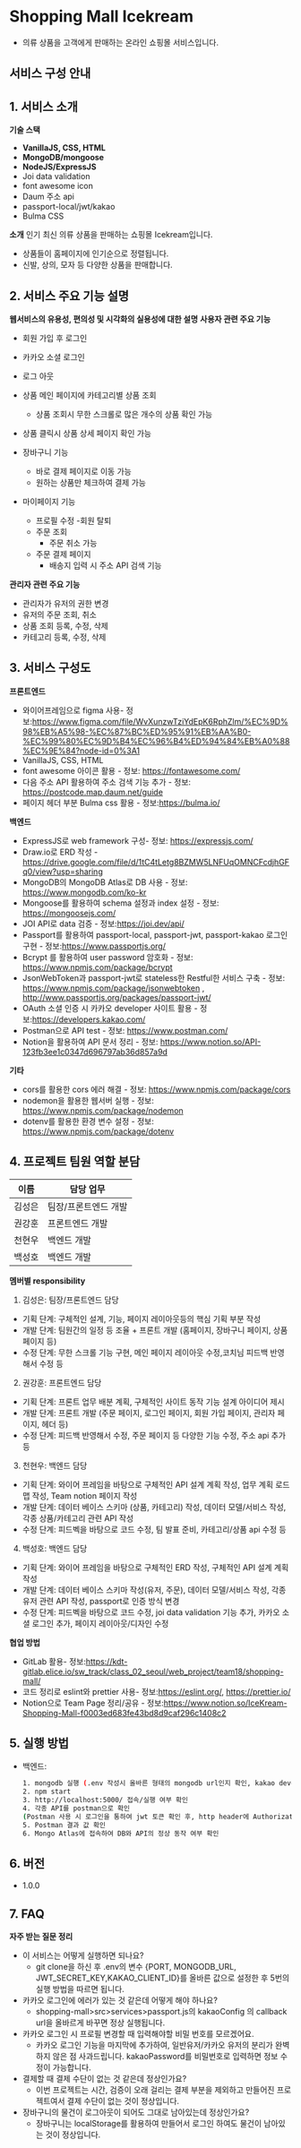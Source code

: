 # Shopping Mall Icekream

-   의류 상품을 고객에게 판매하는 온라인 쇼핑몰 서비스입니다.

## 서비스 구성 안내

## 1. 서비스 소개

**기술 스택**

-   **VanillaJS, CSS, HTML**
-   **MongoDB/mongoose**
-   **NodeJS/ExpressJS**
-   Joi data validation
-   font awesome icon
-   Daum 주소 api
-   passport-local/jwt/kakao
-   Bulma CSS

**소개**
인기 최신 의류 상품을 판매하는 쇼핑몰 Icekream입니다.

-   상품들이 홈페이지에 인기순으로 정렬됩니다.
-   신발, 상의, 모자 등 다양한 상품을 판매합니다.

## 2. 서비스 주요 기능 설명

**웹서비스의 유용성, 편의성 및 시각화의 실용성에 대한 설명**
**사용자 관련 주요 기능**

-   회원 가입 후 로그인
-   카카오 소셜 로그인
-   로그 아웃
-   상품 메인 페이지에 카테고리별 상품 조회
    -   상품 조회시 무한 스크롤로 많은 개수의 상품 확인 가능
-   상품 클릭시 상품 상세 페이지 확인 가능
-   장바구니 기능

    -   바로 결제 페이지로 이동 가능
    -   원하는 상품만 체크하여 결제 가능

-   마이페이지 기능
    -   프로필 수정 -회원 탈퇴
    -   주문 조회
        -   주문 취소 가능
    -   주문 결제 페이지
        -   배송지 입력 시 주소 API 검색 기능

**관리자 관련 주요 기능**

-   관리자가 유저의 권한 변경
-   유저의 주문 조회, 취소
-   상품 조회 등록, 수정, 삭제
-   카테고리 등록, 수정, 삭제

## 3. 서비스 구성도

<!-- **서비스 구조도 그림 (사용한 기술 스택) ** -->

**프론트엔드**

-   와이어프레임으로 figma 사용- 정보:https://www.figma.com/file/WvXunzwTziYdEpK6RphZlm/%EC%9D%98%EB%A5%98-%EC%87%BC%ED%95%91%EB%AA%B0-%EC%99%80%EC%9D%B4%EC%96%B4%ED%94%84%EB%A0%88%EC%9E%84?node-id=0%3A1
-   VanillaJS, CSS, HTML
-   font awesome 아이콘 활용 - 정보: https://fontawesome.com/
-   다음 주소 API 활용하여 주소 검색 기능 추가 - 정보: https://postcode.map.daum.net/guide
-   페이지 헤더 부분 Bulma css 활용 - 정보:https://bulma.io/

**백엔드**

-   ExpressJS로 web framework 구성- 정보: https://expressjs.com/
-   Draw.io로 ERD 작성 -https://drive.google.com/file/d/1tC4tLetg8BZMW5LNFUqOMNCFcdjhGFq0/view?usp=sharing
-   MongoDB의 MongoDB Atlas로 DB 사용 - 정보: https://www.mongodb.com/ko-kr
-   Mongoose를 활용하여 schema 설정과 index 설정 - 정보: https://mongoosejs.com/
-   JOI API로 data 검증 - 정보:https://joi.dev/api/
-   Passport를 활용하여 passport-local, passport-jwt, passport-kakao 로그인 구현 - 정보:https://www.passportjs.org/
-   Bcrypt 를 활용하여 user password 암호화 - 정보: https://www.npmjs.com/package/bcrypt
-   JsonWebToken과 passport-jwt로 stateless한 Restful한 서비스 구축 - 정보: https://www.npmjs.com/package/jsonwebtoken , http://www.passportjs.org/packages/passport-jwt/
-   OAuth 소셜 인증 시 카카오 developer 사이트 활용 - 정보:https://developers.kakao.com/
-   Postman으로 API test - 정보: https://www.postman.com/
-   Notion을 활용하여 API 문서 정리 - 정보: https://www.notion.so/API-123fb3ee1c0347d696797ab36d857a9d

**기타**

-   cors를 활용한 cors 에러 해결 - 정보: https://www.npmjs.com/package/cors
-   nodemon을 활용한 웹서버 실행 - 정보: https://www.npmjs.com/package/nodemon
-   dotenv를 활용한 환경 변수 설정 - 정보: https://www.npmjs.com/package/dotenv

## 4. 프로젝트 팀원 역할 분담

| 이름   | 담당 업무            |
| ------ | -------------------- |
| 김성은 | 팀장/프론트엔드 개발 |
| 권강훈 | 프론트엔드 개발      |
| 천현우 | 백엔드 개발          |
| 백성호 | 백엔드 개발          |

**멤버별 responsibility**

1. 김성은: 팀장/프론트엔드 담당

-   기획 단계: 구체적인 설계, 기능, 페이지 레이아웃등의 핵심 기획 부분 작성
-   개발 단계: 팀원간의 일정 등 조율 + 프론트 개발 (홈페이지, 장바구니 페이지, 상품 페이지 등)
-   수정 단계: 무한 스크롤 기능 구현, 메인 페이지 레이아웃 수정,코치님 피드백 반영해서 수정 등

2. 권강훈: 프론트엔드 담당

-   기획 단계: 프론트 업무 배분 계획, 구체적인 사이트 동작 기능 설계 아이디어 제시
-   개발 단계: 프론트 개발 (주문 페이지, 로그인 페이지, 회원 가입 페이지, 관리자 페이지, 헤더 등)
-   수정 단계: 피드백 반영해서 수정, 주문 페이지 등 다양한 기능 수정, 주소 api 추가 등

3. 천현우: 백엔드 담당

-   기획 단계: 와이어 프레임을 바탕으로 구체적인 API 설계 계획 작성, 업무 계획 로드맵 작성, Team notion 페이지 작성
-   개발 단계: 데이터 베이스 스키마 (상품, 카테고리) 작성, 데이터 모델/서비스 작성, 각종 상품/카테고리 관련 API 작성
-   수정 단계: 피드벡을 바탕으로 코드 수정, 팀 발표 준비, 카테고리/상품 api 수정 등

4. 백성호: 백엔드 담당

-   기획 단계: 와이어 프레임을 바탕으로 구체적인 ERD 작성, 구체적인 API 설계 계획 작성
-   개발 단계: 데이터 베이스 스키마 작성(유저, 주문), 데이터 모델/서비스 작성, 각종 유저 관련 API 작성, passport로 인증 방식 변경
-   수정 단계: 피드벡을 바탕으로 코드 수정, joi data validation 기능 추가, 카카오 소셜 로그인 추가, 페이지 레이아웃/디자인 수정

**협업 방법**

-   GitLab 활용- 정보:https://kdt-gitlab.elice.io/sw_track/class_02_seoul/web_project/team18/shopping-mall/
-   코드 정리로 eslint와 prettier 사용- 정보:https://eslint.org/, https://prettier.io/
-   Notion으로 Team Page 정리/공유 - 정보:https://www.notion.so/IceKream-Shopping-Mall-f0003ed683fe43bd8d9caf296c1408c2

## 5. 실행 방법

-   백엔드:
    ```bash
    1. mongodb 실행 (.env 작성시 올바른 형태의 mongodb url인지 확인, kakao developer 계정의 올바른 client ID 설정)
    2. npm start
    3. http://localhost:5000/ 접속/실행 여부 확인
    4. 각종 API를 postman으로 확인
    (Postman 사용 시 로그인을 통하여 jwt 토큰 확인 후, http header에 Authorization부분에 Bearer {jwt token}, body에 알맞은 형식의 정보를 json 형태로 전달)
    5. Postman 결과 값 확인
    6. Mongo Atlas에 접속하여 DB와 API의 정상 동작 여부 확인
    ```

## 6. 버전

-   1.0.0

## 7. FAQ

**자주 받는 질문 정리**

-   이 서비스는 어떻게 실행하면 되나요?
    -   git clone을 하신 후 .env의 변수 {PORT, MONGODB_URL, JWT_SECRET_KEY,KAKAO_CLIENT_ID}를 올바른 값으로 설정한 후 5번의 실행 방법을 따르면 됩니다.
-   카카오 로그인에 에러가 있는 것 같은데 어떻게 해야 하나요?
    -   shopping-mall>src>services>passport.js의 kakaoConfig 의 callback url을 올바르게 바꾸면 정상 실행됩니다.
-   카카오 로그인 시 프로필 변경할 때 입력해야할 비밀 번호를 모르겠어요.
    -   카카오 로그인 기능을 마지막에 추가하여, 일반유저/카카오 유저의 분리가 완벽하지 않은 점 사과드립니다. kakaoPassword를 비밀번호로 입력하면 정보 수정이 가능합니다.
-   결제할 때 결제 수단이 없는 것 같은데 정상인가요?
    -   이번 프로젝트는 시간, 검증이 오래 걸리는 결제 부분을 제외하고 만들어진 프로젝트여서 결제 수단이 없는 것이 정상입니다.
-   장바구니의 물건이 로그아웃이 되어도 그대로 남아있는데 정상인가요?
    -   장바구니는 localStorage를 활용하여 만들어서 로그인 하여도 물건이 남아있는 것이 정상입니다.
